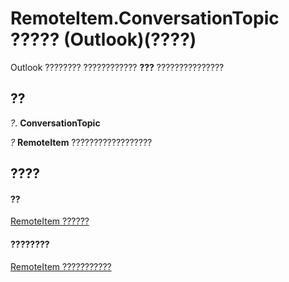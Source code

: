 
# RemoteItem.ConversationTopic ????? (Outlook)(????)

Outlook ???????? ???????????? **???** ???????????????


## ??

 _?_. **ConversationTopic**

 _?_ **RemoteItem** ??????????????????


## ????


#### ??


[RemoteItem ??????](6302aaff-cdcf-4d86-60f1-4bed15540d9f.md)
#### ????????


[RemoteItem ???????????](http://msdn.microsoft.com/library/15c0872e-88cc-9b9b-c31e-c15d6971e6e0%28Office.15%29.aspx)